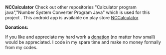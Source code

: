 **NCCalculator**
Check out other repositories "Calculator program java","Number System Converter Program Java" which is used for this project .
This android app is available on play store [NCCalculator](https://play.google.com/store/apps/details?id=com.c.nccalculator)


**Donations:**

If you like and appreciate my hard work a [donation](https://paypal.me/vikramvikramvikram) (no matter how small) would be appreciated. I code in my spare time and make no money formally from my codes.
